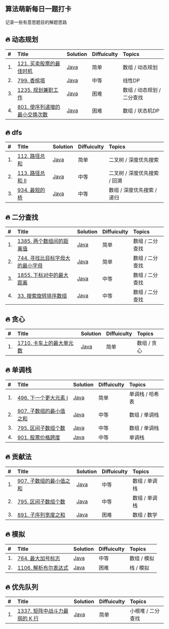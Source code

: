 ## 算法萌新每日一题打卡
记录一些有意思题目的解题思路

## 🔥 动态规划

| # | Title | Solution | Diffuiculty | Topics |
| :-- | :-- | :-- | :-- | :-- |
| 1. | [121. 买卖股票的最佳时机](https://leetcode.cn/problems/best-time-to-buy-and-sell-stock/description/) | [Java](https://github.com/Yunchang-Liu/MyLeetCode/blob/main/src/everyday/S121.md) | 简单 | 数组 / 动态规划 |
| 2. | [799. 香槟塔](https://leetcode.cn/problems/champagne-tower/description/) | [Java](https://github.com/Yunchang-Liu/MyLeetCode/blob/main/src/everyday/S799.md) | 中等 | 线性DP |
| 3. | [1235. 规划兼职工作](https://leetcode.cn/problems/maximum-profit-in-job-scheduling/description/) | [Java](https://github.com/Yunchang-Liu/MyLeetCode/blob/main/src/everyday/S1235.md) | 困难 | 数组 / 动态规划 / 二分查找 |
| 4. | [801. 使序列递增的最小交换次数](https://leetcode.cn/problems/minimum-swaps-to-make-sequences-increasing/description/) | [Java](https://github.com/Yunchang-Liu/MyLeetCode/blob/main/src/everyday/S801.md) | 困难 | 数组 / 状态机DP |

## 🔥 dfs

| # | Title | Solution | Diffuiculty | Topics |
| :-- | :-- | :-- | :-- | :-- |
| 1. | [112. 路径总和](https://leetcode.cn/problems/path-sum/description/) | [Java](https://github.com/Yunchang-Liu/MyLeetCode/blob/main/src/everyday/S112.md) | 简单 | 二叉树 / 深度优先搜索 |
| 2. | [113. 路径总和 II](https://leetcode.cn/problems/path-sum-ii/) | [Java](https://github.com/Yunchang-Liu/MyLeetCode/blob/main/src/everyday/S113.md) | 中等 | 二叉树 / 深度优先搜索 / 回溯 |
| 3. | [934. 最短的桥](https://leetcode.cn/problems/shortest-bridge/description/) | [Java](https://github.com/Yunchang-Liu/MyLeetCode/blob/main/src/everyday/S934.md) | 中等 | 数组 / 深度优先搜索 / 递归 |


## 🔥 二分查找

| # | Title | Solution | Diffuiculty | Topics |
| :-- | :-- | :-- | :-- | :-- |
| 1. | [1385. 两个数组间的距离值](https://leetcode.cn/problems/find-the-distance-value-between-two-arrays/description/) | [Java](https://github.com/Yunchang-Liu/MyLeetCode/blob/main/src/everyday/S1385.md) | 简单 | 数组 / 二分查找 |
| 2. | [744. 寻找比目标字母大的最小字母](https://leetcode.cn/problems/find-smallest-letter-greater-than-target/) | [Java](https://github.com/Yunchang-Liu/MyLeetCode/blob/main/src/everyday/S744.md) | 简单 | 数组 / 二分查找 |
| 3. | [1855. 下标对中的最大距离](https://leetcode.cn/problems/maximum-distance-between-a-pair-of-values/description/) | [Java](https://github.com/Yunchang-Liu/MyLeetCode/blob/main/src/everyday/S1885.md) | 中等 | 数组 / 二分查找 |
| 4. | [33. 搜索旋转排序数组](https://leetcode.cn/problems/search-in-rotated-sorted-array/description/) | [Java](https://github.com/Yunchang-Liu/MyLeetCode/blob/main/src/everyday/S33.md) | 中等 | 数组 / 二分查找 |



## 🔥 贪心

| # | Title | Solution | Diffuiculty | Topics |
| :-- | :-- | :-- | :-- | :-- |
| 1. | [1710. 卡车上的最大单元数](https://leetcode.cn/problems/maximum-units-on-a-truck/description/) | [Java](https://github.com/Yunchang-Liu/MyLeetCode/blob/main/src/everyday/S1710.md) | 简单 | 数组 / 贪心 |


## 🔥 单调栈

| # | Title | Solution | Diffuiculty | Topics |
| :-- | :-- | :-- | :-- | :-- |
| 1. | [496. 下一个更大元素 I](https://leetcode.cn/problems/next-greater-element-i/description/) | [Java](https://github.com/Yunchang-Liu/MyLeetCode/blob/main/src/everyday/S496.md) | 简单 | 单调栈 / 哈希表 |
| 2. | [907. 子数组的最小值之和](https://leetcode.cn/problems/sum-of-subarray-minimums/description/) | [Java](https://github.com/Yunchang-Liu/MyLeetCode/blob/main/src/everyday/S907.md) | 中等 | 数组 / 单调栈 |
| 3. | [795. 区间子数组个数](https://leetcode.cn/problems/number-of-subarrays-with-bounded-maximum/description/) | [Java](https://github.com/Yunchang-Liu/MyLeetCode/blob/main/src/everyday/S795.md) | 中等 | 数组 / 单调栈 |
| 4. | [901. 股票价格跨度](https://leetcode.cn/problems/online-stock-span/description/) | [Java](https://github.com/Yunchang-Liu/MyLeetCode/blob/main/src/everyday/S901.md) | 中等 | 单调栈 |

## 🔥 贡献法

| # | Title | Solution | Diffuiculty | Topics |
| :-- | :-- | :-- | :-- | :-- |
| 1. | [907. 子数组的最小值之和](https://leetcode.cn/problems/sum-of-subarray-minimums/description/) | [Java](https://github.com/Yunchang-Liu/MyLeetCode/blob/main/src/everyday/S907.md) | 中等 | 数组 / 单调栈 |
| 2. | [795. 区间子数组个数](https://leetcode.cn/problems/number-of-subarrays-with-bounded-maximum/description/) | [Java](https://github.com/Yunchang-Liu/MyLeetCode/blob/main/src/everyday/S795.md) | 中等 | 数组 / 单调栈 |
| 3. | [891. 子序列宽度之和](https://leetcode.cn/problems/sum-of-subsequence-widths/description/) | [Java](https://github.com/Yunchang-Liu/MyLeetCode/blob/main/src/everyday/S891.md) | 困难 | 数组 / 数学 |


## 🔥 模拟

| # | Title | Solution | Diffuiculty | Topics |
| :-- | :-- | :-- | :-- | :-- |
| 1. | [764. 最大加号标志](https://leetcode.cn/problems/largest-plus-sign/description/) | [Java](https://github.com/Yunchang-Liu/MyLeetCode/blob/main/src/everyday/S764.md) | 中等 | 数组 / 模拟 |
| 2. | [1106. 解析布尔表达式](https://leetcode.cn/problems/parsing-a-boolean-expression/description/) | [Java](https://github.com/Yunchang-Liu/MyLeetCode/blob/main/src/everyday/S1106.md) | 困难 | 栈 / 模拟 |


## 🔥 优先队列

| # | Title | Solution | Diffuiculty | Topics |
| :-- | :-- | :-- | :-- | :-- |
| 1. | [1337. 矩阵中战斗力最弱的 K 行](https://leetcode.cn/problems/the-k-weakest-rows-in-a-matrix/description/) | [Java](https://github.com/Yunchang-Liu/MyLeetCode/blob/main/src/everyday/S1337.md) | 简单 | 小根堆 / 二分查找 |



<!--
## 🔥 [LeetCode (力扣) Top 100 Liked Questions](https://leetcode.com/problemset/top-100-liked-questions/)
◎ The questions that are also listed in the [Top Interview](https://leetcode.com/problemset/top-interview-questions/) are marked with『🔝 』.
 
| # | Title | Solution | Diffuiculty | Category | Topics |
| :-- | :-- | :-- | :-- | :-- | :-- |
| 1.🔝 | [Two Sum](https://github.com/cashviar/leetcode/blob/main/problems/algorithms/1_two-sum.md#1two-sum兩數之和) | [Java](https://github.com/cashviar/leetcode/blob/main/problems/algorithms/1_two-sum.md#java) / [Go](https://github.com/cashviar/leetcode/blob/main/problems/algorithms/1_two-sum.md#go) / [JS](https://github.com/cashviar/leetcode/blob/main/problems/algorithms/1_two-sum.md#javascript) / [C#](https://github.com/cashviar/leetcode/blob/main/problems/algorithms/1_two-sum.md#c) | Easy | Algorithms | Array / Hash Table | 🔝 Top Interview Questions |
| 2.🔝 | [Add Two Numbers](https://github.com/cashviar/leetcode/blob/main/problems/algorithms/2_add-two-numbers.md#2add-two-numbers%E5%85%A9%E6%95%B8%E7%9B%B8%E5%8A%A0) | [Go](https://github.com/cashviar/leetcode/blob/main/problems/algorithms/2_add-two-numbers.md#go) / [Java](https://github.com/cashviar/leetcode/blob/main/problems/algorithms/2_add-two-numbers.md#java) / [JS](https://github.com/cashviar/leetcode/blob/main/problems/algorithms/2_add-two-numbers.md#js) / [C#](https://github.com/cashviar/leetcode/blob/main/problems/algorithms/2_add-two-numbers.md#c) | Medium | Algorithms | Linked List / Math / Recursion | 🔝 Top Interview Questions |
-->

